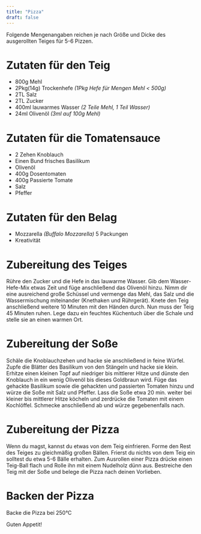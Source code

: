 ```yaml
---
title: "Pizza"
draft: false
---
```


Folgende Mengenangaben reichen je nach Größe und Dicke des ausgerollten Teiges für 5-6 Pizzen.

# Zutaten für den Teig
- 800g Mehl
- 2Pkg(14g) Trockenhefe *(1Pkg Hefe für Mengen Mehl < 500g)*
- 2TL Salz
- 2TL Zucker
- 400ml lauwarmes Wasser *(2 Teile Mehl, 1 Teil Wasser)*
- 24ml Olivenöl *(3ml auf 100g Mehl)*

# Zutaten für die Tomatensauce
- 2 Zehen Knoblauch
- Einen Bund frisches Basilikum
- Olivenöl
- 400g Dosentomaten
- 400g Passierte Tomate
- Salz
- Pfeffer

# Zutaten für den Belag
- Mozzarella *(Buffalo Mozzarella)* 5 Packungen
- Kreativität

# Zubereitung des Teiges
Rühre den Zucker und die Hefe in das lauwarme Wasser. Gib dem Wasser-Hefe-Mix etwas Zeit und füge anschließend das Olivenöl hinzu. Nimm dir eine ausreichend große Schüssel und vermenge das Mehl, das Salz und die Wassermischung miteinander (Knethaken und Rührgerät). Knete den Teig anschließend weitere 10 Minuten mit den Händen durch. Nun muss der Teig 45 Minuten ruhen. Lege dazu ein feuchtes Küchentuch über die Schale und stelle sie an einen warmen Ort.

# Zubereitung der Soße
Schäle die Knoblauchzehen und hacke sie anschließend in feine Würfel. Zupfe die Blätter des Basilikum von den Stängeln und hacke sie klein. Erhitze einen kleinen Topf auf niedriger bis mittlerer Hitze und dünste den Knoblauch in ein wenig Olivenöl bis dieses Goldbraun wird. Füge das gehackte Basilikum sowie die gehackten und passierten Tomaten hinzu und würze die Soße mit Salz und Pfeffer. Lass die Soße etwa 20 min. weiter bei kleiner bis mittlerer Hitze köcheln und zerdrücke die Tomaten mit einem Kochlöffel. Schmecke anschließend ab und würze gegebenenfalls nach.

# Zubereitung der Pizza
Wenn du magst, kannst du etwas von dem Teig einfrieren. Forme  den Rest des Teiges zu gleichmäßig großen Bällen. Frierst du nichts von dem Teig ein solltest du etwa 5-6 Bälle erhalten. Zum Ausrollen einer Pizza drücke einen Teig-Ball flach und Rolle ihn mit einem Nudelholz dünn aus. Bestreiche den Teig mit der Soße und belege die Pizza nach deinen Vorlieben.

# Backen der Pizza
Backe die Pizza bei 250°C

Guten Appetit!

